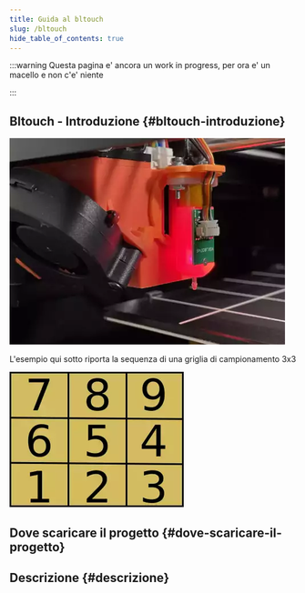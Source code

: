 ```yaml
---
title: Guida al bltouch
slug: /bltouch
hide_table_of_contents: true
---
```


:::warning
Questa pagina e' ancora un work in progress, per ora e' un macello e non c'e' niente

:::

## Bltouch - Introduzione {#bltouch-introduzione}
[![](/img/bltouch/bltouchReneCompleto.webp)](/img/bltouch/bltouchReneCompleto.webp)

L'esempio qui sotto riporta la sequenza di una griglia di campionamento 3x3

[![Bltouch grid](/img/bltouch/bltouchGrid.webp)](/img/bltouch/bltouchGrid.webp)

## Dove scaricare il progetto {#dove-scaricare-il-progetto}


## Descrizione {#descrizione}
